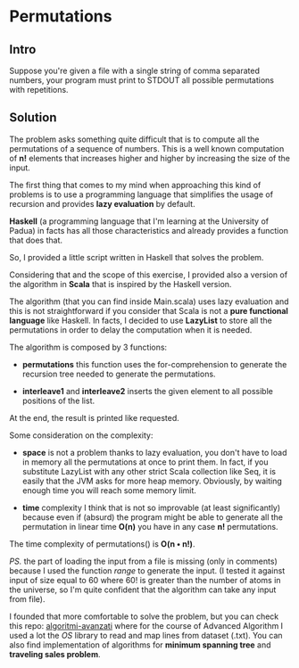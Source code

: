 # Permutations

## Intro

Suppose you're given a file with a single string of comma separated numbers, your program must print to STDOUT all possible permutations with repetitions.

## Solution

The problem asks something quite difficult that is to compute all the permutations of a sequence of numbers.
This is a well known computation of **n!** elements that increases higher and higher by increasing the size of the input.

The first thing that comes to my mind when approaching this kind of problems is to use a programming language that simplifies the usage of recursion and provides
**lazy evaluation** by default.

**Haskell** (a programming language that I'm learning at the University of Padua) in facts has all those characteristics and already provides a function that does that.

So, I provided a little script written in Haskell that solves the problem.

Considering that and the scope of this exercise, I provided also a version of the algorithm in **Scala** that is inspired by the Haskell version.

The algorithm (that you can find inside Main.scala) uses lazy evaluation and this is not straightforward if you consider
that Scala is not a **pure functional language** like Haskell.
In facts, I decided to use **LazyList** to store all the permutations in order to delay the computation when it is needed.


The algorithm is composed by 3 functions:

- **permutations**
  this function uses the for-comprehension to generate the recursion tree needed to generate the permutations. 
  
- **interleave1** and **interleave2** inserts the given element to all possible positions of the list.

At the end, the result is printed like requested.

Some consideration on the complexity:

- **space** is not a problem thanks to lazy evaluation, you don't have to load in memory all the permutations at once to print them.
In fact, if you substitute LazyList with any other strict Scala collection like Seq, it is easily that the JVM asks for more heap memory.
Obviously, by waiting enough time you will reach some memory limit.
  
- **time** complexity I think that is not so improvable (at least significantly) because even if (absurd) the program
might be able to generate all the permutation in linear time **O(n)** you have in any case **n!** permutations.
  
The time complexity of permutations() is **O(n • n!)**.



*PS.*
the part of loading the input from a file is missing (only in comments) because I used the function *range* to generate the input.
(I tested it against input of size equal to 60 where 60! is greater than the number of atoms in the universe, so I'm quite confident 
that the algorithm can take any input from file).


I founded that more comfortable to solve the problem, but you can check this repo: [algoritmi-avanzati](https://github.com/eltonsst/algoritmi-avanzati) 
where for the course of Advanced Algorithm I used a lot the *OS* library to read and map lines from dataset (.txt).
You can also find implementation of algorithms for **minimum spanning tree** and **traveling sales problem**.

